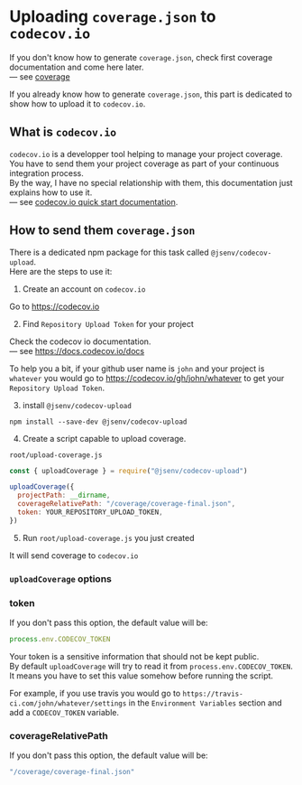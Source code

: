 # Uploading `coverage.json` to `codecov.io`

If you don't know how to generate `coverage.json`, check first coverage documentation and come here later.<br />
— see [coverage](./coverage.md)

If you already know how to generate `coverage.json`, this part is dedicated to show how to upload it to `codecov.io`.<br />

## What is `codecov.io`

`codecov.io` is a developper tool helping to manage your project coverage. You have to send them your project coverage as part of your continuous integration process.<br />
By the way, I have no special relationship with them, this documentation just explains how to use it.<br />
— see [codecov.io quick start documentation](https://docs.codecov.io/docs/quick-start).

## How to send them `coverage.json`

There is a dedicated npm package for this task called `@jsenv/codecov-upload`.<br />
Here are the steps to use it:

1. Create an account on `codecov.io`

Go to https://codecov.io

2. Find `Repository Upload Token` for your project

Check the codecov io documentation.<br />
— see https://docs.codecov.io/docs

To help you a bit, if your github user name is `john` and your project is `whatever` you would go to https://codecov.io/gh/john/whatever to get your `Repository Upload Token`.<br />

3. install `@jsenv/codecov-upload`

```shell
npm install --save-dev @jsenv/codecov-upload
```

4. Create a script capable to upload coverage.<br />

`root/upload-coverage.js`

```js
const { uploadCoverage } = require("@jsenv/codecov-upload")

uploadCoverage({
  projectPath: __dirname,
  coverageRelativePath: "/coverage/coverage-final.json",
  token: YOUR_REPOSITORY_UPLOAD_TOKEN,
})
```

5. Run `root/upload-coverage.js` you just created

It will send coverage to `codecov.io`

### `uploadCoverage` options

### token

If you don't pass this option, the default value will be:

```js
process.env.CODECOV_TOKEN
```

Your token is a sensitive information that should not be kept public.<br />
By default `uploadCoverage` will try to read it from `process.env.CODECOV_TOKEN`.<br />
It means you have to set this value somehow before running the script.<br />

For example, if you use travis you would go to `https://travis-ci.com/john/whatever/settings` in the `Environment Variables` section and add a `CODECOV_TOKEN` variable.

### coverageRelativePath

If you don't pass this option, the default value will be:

```js
"/coverage/coverage-final.json"
```
